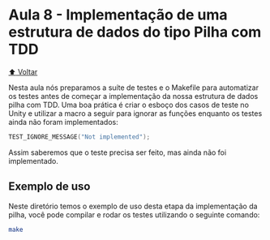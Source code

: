 # Aula 8 - Implementação de uma estrutura de dados do tipo Pilha com TDD

[:arrow_up: Voltar](https://github.com/Geofisicando/C-orientado-a-testes#%C3%ADndice)

Nesta aula nós preparamos a suíte de testes e o Makefile para automatizar os testes antes de começar a implementação da nossa estrutura de 
dados pilha com TDD. Uma boa prática é criar o esboço dos casos de teste no Unity e utilizar a macro a seguir para ignorar as funções enquanto
os testes ainda não foram implementados:

```c
TEST_IGNORE_MESSAGE("Not implemented");
```

Assim saberemos que o teste precisa ser feito, mas ainda não foi implementado.

## Exemplo de uso

Neste diretório temos o exemplo de uso desta etapa da implementação da pilha, você pode compilar e rodar os testes
utilizando o seguinte comando:

```sh
make
```
